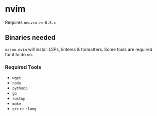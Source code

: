 # nvim

Requires `neovim` >= `0.8.x`

## Binaries needed

`mason.nvim` will install LSPs, linteres & formatters. Some tools are required for it to do so.

### Required Tools

- `wget`
- `node`
- `python3`
- `go`
- `rustup`
- `make`
- `gcc` or `clang`
